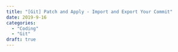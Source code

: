 ```yaml
---
title: "[Git] Patch and Apply - Import and Export Your Commit"
date: 2019-9-16
categories:
  - "Coding"
  - "Git"
draft: true
---
```



